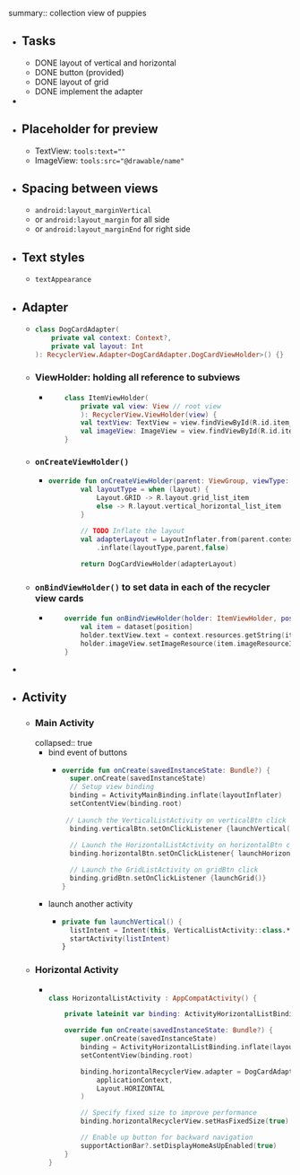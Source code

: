 summary:: collection view of puppies

- ## Tasks
	- DONE layout of vertical and horizontal
	- DONE button (provided)
	- DONE layout of grid
	- DONE implement the adapter
-
- ## Placeholder for preview
	- TextView: `tools:text=""`
	- ImageView: `tools:src="@drawable/name"`
- ## Spacing between views
	- `android:layout_marginVertical`
	- or `android:layout_margin` for all side
	- or `android:layout_marginEnd` for right side
- ## Text styles
	- `textAppearance`
- ## Adapter
	- ```kotlin
	  class DogCardAdapter(
	      private val context: Context?,
	      private val layout: Int
	  ): RecyclerView.Adapter<DogCardAdapter.DogCardViewHolder>() {}
	  ```
	- ### ViewHolder: holding all  reference to subviews
		- ```kotlin
		      class ItemViewHolder(
		          private val view: View // root view
		          ): RecyclerView.ViewHolder(view) {
		          val textView: TextView = view.findViewById(R.id.item_title)
		          val imageView: ImageView = view.findViewById(R.id.item_image)
		      }
		  ```
	- ### `onCreateViewHolder()`
		- ```kotlin
		  override fun onCreateViewHolder(parent: ViewGroup, viewType: Int): ItemViewHolder {
		          val layoutType = when (layout) {
		              Layout.GRID -> R.layout.grid_list_item
		              else -> R.layout.vertical_horizontal_list_item
		          }
		  
		          // TODO Inflate the layout
		          val adapterLayout = LayoutInflater.from(parent.context)
		              .inflate(layoutType,parent,false)
		   
		          return DogCardViewHolder(adapterLayout)
		  ```
	- ### `onBindViewHolder()` to set data in each of the recycler view cards
		- ```kotlin
		      override fun onBindViewHolder(holder: ItemViewHolder, position: Int) {
		          val item = dataset[position]
		          holder.textView.text = context.resources.getString(item.stringResourceId)
		          holder.imageView.setImageResource(item.imageResourceId)
		      }
		  ```
-
- ## Activity
	- ### Main Activity
	  collapsed:: true
		- bind event of buttons
			- ```kotlin
			  override fun onCreate(savedInstanceState: Bundle?) {
			    super.onCreate(savedInstanceState)
			    // Setup view binding
			    binding = ActivityMainBinding.inflate(layoutInflater)
			    setContentView(binding.root)
			    
			   // Launch the VerticalListActivity on verticalBtn click
			    binding.verticalBtn.setOnClickListener {launchVertical()}
			    
			    // Launch the HorizontalListActivity on horizontalBtn click
			    binding.horizontalBtn.setOnClickListener{ launchHorizontal() }
			  
			    // Launch the GridListActivity on gridBtn click
			    binding.gridBtn.setOnClickListener {launchGrid()}
			  }
			  ```
		- launch another activity
			- ```kotlin
			  private fun launchVertical() {
			    listIntent = Intent(this, VerticalListActivity::class.*java*)
			    startActivity(listIntent)
			  }
			  ```
	- ### Horizontal Activity
		- ```kotlin
		  
		  class HorizontalListActivity : AppCompatActivity() {
		  
		      private lateinit var binding: ActivityHorizontalListBinding
		  
		      override fun onCreate(savedInstanceState: Bundle?) {
		          super.onCreate(savedInstanceState)
		          binding = ActivityHorizontalListBinding.inflate(layoutInflater)
		          setContentView(binding.root)
		  
		          binding.horizontalRecyclerView.adapter = DogCardAdapter(
		              applicationContext,
		              Layout.HORIZONTAL
		          )
		  
		          // Specify fixed size to improve performance
		          binding.horizontalRecyclerView.setHasFixedSize(true)
		  
		          // Enable up button for backward navigation
		          supportActionBar?.setDisplayHomeAsUpEnabled(true)
		      }
		  }
		  ```